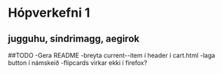# Hópverkefni 1
## jugguhu, sindrimagg, aegirok

##TODO
-Gera README
-breyta current--item í header í cart.html
-laga button í námskeið
-flipcards virkar ekki í firefox?
